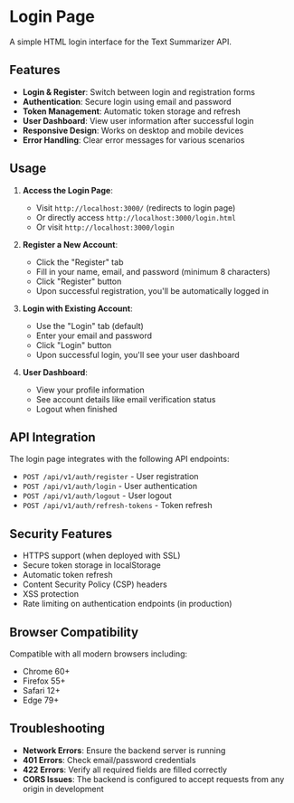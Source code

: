 # Login Page

A simple HTML login interface for the Text Summarizer API.

## Features

- **Login & Register**: Switch between login and registration forms
- **Authentication**: Secure login using email and password
- **Token Management**: Automatic token storage and refresh
- **User Dashboard**: View user information after successful login
- **Responsive Design**: Works on desktop and mobile devices
- **Error Handling**: Clear error messages for various scenarios

## Usage

1. **Access the Login Page**:
   - Visit `http://localhost:3000/` (redirects to login page)
   - Or directly access `http://localhost:3000/login.html`
   - Or visit `http://localhost:3000/login`

2. **Register a New Account**:
   - Click the "Register" tab
   - Fill in your name, email, and password (minimum 8 characters)
   - Click "Register" button
   - Upon successful registration, you'll be automatically logged in

3. **Login with Existing Account**:
   - Use the "Login" tab (default)
   - Enter your email and password
   - Click "Login" button
   - Upon successful login, you'll see your user dashboard

4. **User Dashboard**:
   - View your profile information
   - See account details like email verification status
   - Logout when finished

## API Integration

The login page integrates with the following API endpoints:

- `POST /api/v1/auth/register` - User registration
- `POST /api/v1/auth/login` - User authentication
- `POST /api/v1/auth/logout` - User logout
- `POST /api/v1/auth/refresh-tokens` - Token refresh

## Security Features

- HTTPS support (when deployed with SSL)
- Secure token storage in localStorage
- Automatic token refresh
- Content Security Policy (CSP) headers
- XSS protection
- Rate limiting on authentication endpoints (in production)

## Browser Compatibility

Compatible with all modern browsers including:
- Chrome 60+
- Firefox 55+
- Safari 12+
- Edge 79+

## Troubleshooting

- **Network Errors**: Ensure the backend server is running
- **401 Errors**: Check email/password credentials
- **422 Errors**: Verify all required fields are filled correctly
- **CORS Issues**: The backend is configured to accept requests from any origin in development